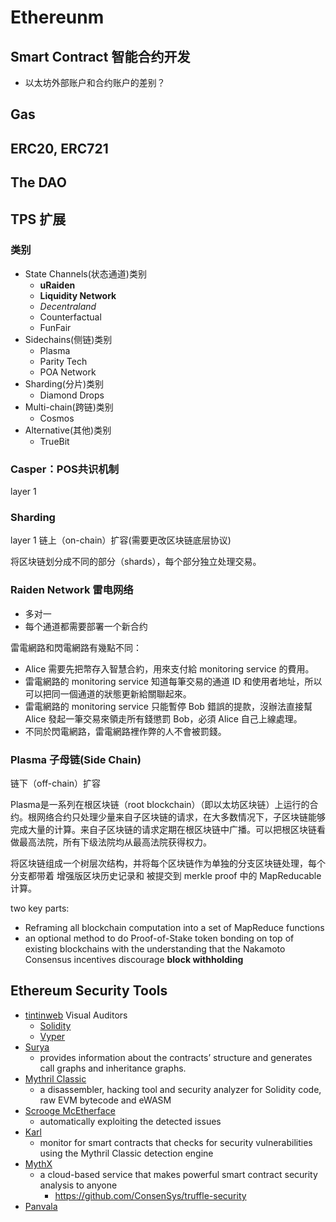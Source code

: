 # Ethereunm

## Smart Contract 智能合约开发
+ 以太坊外部账户和合约账户的差别？ 

## Gas

## ERC20, ERC721

## The DAO

## TPS 扩展

### 类别
+ State Channels(状态通道)类别
    * __uRaiden__
    * __Liquidity Network__
    * _Decentraland_
    * Counterfactual
    * FunFair
+ Sidechains(侧链)类别
    * Plasma
    * Parity Tech
    * POA Network
+ Sharding(分片)类别
    * Diamond Drops
+ Multi-chain(跨链)类别
    * Cosmos
+ Alternative(其他)类别
    * TrueBit


### Casper：POS共识机制

layer 1

### Sharding

layer 1 链上（on-chain）扩容(需要更改区块链底层协议)

将区块链划分成不同的部分（shards），每个部分独立处理交易。


### Raiden Network 雷电网络
+ 多对一
+ 每个通道都需要部署一个新合约

雷電網路和閃電網路有幾點不同：

+ Alice 需要先把幣存入智慧合約，用來支付給 monitoring service 的費用。
+ 雷電網路的 monitoring service 知道每筆交易的通道 ID 和使用者地址，所以可以把同一個通道的狀態更新給關聯起來。
+ 雷電網路的 monitoring service 只能暫停 Bob 錯誤的提款，沒辦法直接幫 Alice 發起一筆交易來領走所有錢懲罰 Bob，必須 Alice 自己上線處理。
+ 不同於閃電網路，雷電網路裡作弊的人不會被罰錢。

### Plasma 子母链(Side Chain)

链下（off-chain）扩容

Plasma是一系列在根区块链（root blockchain）（即以太坊区块链）上运行的合约。根网络合约只处理少量来自子区块链的请求，在大多数情况下，子区块链能够完成大量的计算。来自子区块链的请求定期在根区块链中广播。可以把根区块链看做最高法院，所有下级法院均从最高法院获得权力。

将区块链组成一个树层次结构，并将每个区块链作为单独的分支区块链处理，每个分支都带着 增强版区块历史记录和 被提交到 merkle proof 中的 MapReducable 计算。

two key parts:

+ Reframing all blockchain computation into a set of MapReduce functions
+ an optional method to do Proof-of-Stake token bonding on top of existing blockchains with the understanding that the Nakamoto Consensus incentives discourage __block withholding__


## Ethereum Security Tools
+ [tintinweb](https://github.com/tintinweb/) Visual Auditors
    * [Solidity](https://marketplace.visualstudio.com/items?itemName=tintinweb.solidity-visual-auditor)
    * [Vyper](https://marketplace.visualstudio.com/items?itemName=tintinweb.vscode-vyper)
+ [Surya](https://github.com/ConsenSys/surya)
    * provides information about the contracts’ structure and generates call graphs and inheritance graphs.
+ [Mythril Classic](https://github.com/ConsenSys/mythril-classic)
    * a disassembler, hacking tool and security analyzer for Solidity code, raw EVM bytecode and eWASM
+ [Scrooge McEtherface](https://github.com/b-mueller/scrooge-mcetherface/)
    * automatically exploiting the detected issues
+ [Karl](https://github.com/cleanunicorn/karl)
    * monitor for smart contracts that checks for security vulnerabilities using the Mythril Classic detection engine
+ [MythX](https://mythx.io/)
    * a cloud-based service that makes powerful smart contract security analysis to anyone
        - https://github.com/ConsenSys/truffle-security
+ [Panvala](http://www.panvala.com/)